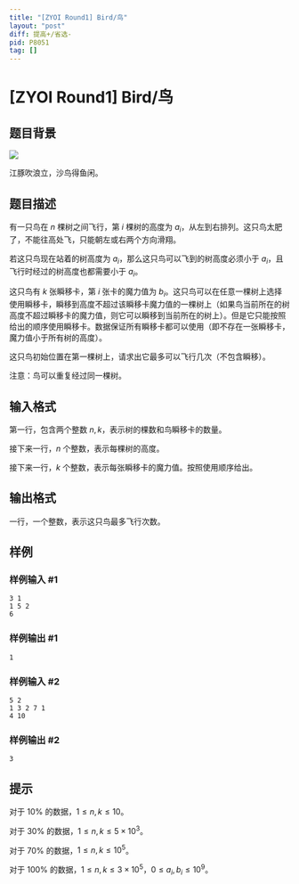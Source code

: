 ```yaml
---
title: "[ZYOI Round1] Bird/鸟"
layout: "post"
diff: 提高+/省选-
pid: P8051
tag: []
---
```

# [ZYOI Round1] Bird/鸟
## 题目背景

![](https://cdn.luogu.com.cn/upload/image_hosting/hdzxjtsk.png)

江豚吹浪立，沙鸟得鱼闲。
## 题目描述

有一只鸟在 $n$ 棵树之间飞行，第 $i$ 棵树的高度为 $a_i$，从左到右排列。这只鸟太肥了，不能往高处飞，只能朝左或右两个方向滑翔。

若这只鸟现在站着的树高度为 $a_i$，那么这只鸟可以飞到的树高度必须小于 $a_i$，且飞行时经过的树高度也都需要小于 $a_i$。

这只鸟有 $k$ 张瞬移卡，第 $i$ 张卡的魔力值为 $b_i$。这只鸟可以在任意一棵树上选择使用瞬移卡，瞬移到高度不超过该瞬移卡魔力值的一棵树上（如果鸟当前所在的树高度不超过瞬移卡的魔力值，则它可以瞬移到当前所在的树上）。但是它只能按照给出的顺序使用瞬移卡。数据保证所有瞬移卡都可以使用（即不存在一张瞬移卡，魔力值小于所有树的高度）。

这只鸟初始位置在第一棵树上，请求出它最多可以飞行几次（不包含瞬移）。

注意：鸟可以重复经过同一棵树。
## 输入格式

第一行，包含两个整数 $n,k$，表示树的棵数和鸟瞬移卡的数量。

接下来一行，$n$ 个整数，表示每棵树的高度。

接下来一行，$k$ 个整数，表示每张瞬移卡的魔力值。按照使用顺序给出。 
## 输出格式

一行，一个整数，表示这只鸟最多飞行次数。
## 样例

### 样例输入 #1
```
3 1
1 5 2
6
```
### 样例输出 #1
```
1
```
### 样例输入 #2
```
5 2
1 3 2 7 1
4 10
```
### 样例输出 #2
```
3
```
## 提示

对于 $10\%$ 的数据，$1 \le n,k \le 10$。

对于 $30\%$ 的数据，$1 \le n,k \le 5 \times 10^3$。  

对于 $70\%$ 的数据，$1 \le n,k \le 10^5$。  

对于 $100\%$ 的数据，$1 \le n,k \le 3 \times 10^5$，$0 \le a_i,b_i \le 10^9$。
